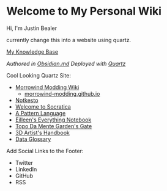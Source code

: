 # Welcome to My Personal Wiki

Hi, I'm Justin Bealer

currently change this into a website using quartz.

[My Knowledge Base](https://github.com/jmbealer/My-Knowlege-Base)

_Authored in [Obsidian.md](https://obsidian.md/)_
_Deployed with [Quartz](https://quartz.jzhao.xyz/)_

Cool Looking Quartz Site:

- [Morrowind Modding Wiki](https://morrowind-modding.github.io/)
  - [morrowind-modding.github.io](https://github.com/morrowind-modding/morrowind-modding.github.io/tree/main)
- [Notkesto](https://notes.camargomau.com/)
- [Welcome to Socratica](https://toolbox.socratica.info/)
- [A Pattern Language](https://patternlanguage.cc/)
- [Eilleen's Everything Notebook](https://quartz.eilleeenz.com/)
- [Topo Da Mente Garden's Gate](https://www.pmcf.xyz/topo-da-mente/)
- [3D Artist's Handbook](https://sidney-eliot.github.io/3d-artists-handbook/)
- [Data Glossary](https://glossary.airbyte.com/)

Add Social Links to the Footer:

- Twitter
- LinkedIn
- GitHub
- RSS
